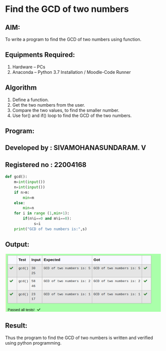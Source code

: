 # Find the GCD of two numbers

## AIM:
To write a program to find the GCD of two numbers using function.

## Equipments Required:
1. Hardware – PCs
2. Anaconda – Python 3.7 Installation / Moodle-Code Runner

## Algorithm
1. Define a function.
2. Get the two numbers from the user.
3. Compare the two values, to find the smaller number.
4. Use for() and if() loop to find the GCD of the two numbers.

## Program:
## Developed by : SIVAMOHANASUNDARAM. V
## Registered no : 22004168
~~~py
def gcd():
    m=int(input())
    n=int(input())
    if n>m:
        min=m
    else:
        min=n
    for i in range (1,min+1):
        if(n%i==0 and m%i==0):
             s=i
    print("GCD of two numbers is:",s)
~~~   

## Output:
![jj](/gcd.PNG)

## Result:
Thus the program to find the GCD of two numbers is written and verified using python programming.
